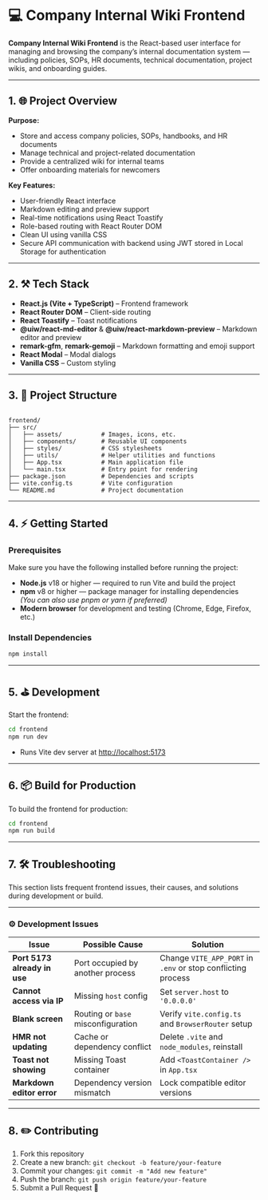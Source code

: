 # 💻 Company Internal Wiki Frontend

**Company Internal Wiki Frontend** is the React-based user interface for managing and browsing the company’s internal documentation system — including policies, SOPs, HR documents, technical documentation, project wikis, and onboarding guides.

---

## 1. 🌐 Project Overview

**Purpose:**

- Store and access company policies, SOPs, handbooks, and HR documents  
- Manage technical and project-related documentation  
- Provide a centralized wiki for internal teams  
- Offer onboarding materials for newcomers  

**Key Features:**

- User-friendly React interface  
- Markdown editing and preview support  
- Real-time notifications using React Toastify  
- Role-based routing with React Router DOM  
- Clean UI using vanilla CSS  
- Secure API communication with backend using JWT stored in Local Storage for authentication 

---

## 2. ⚒️ Tech Stack

- **React.js (Vite + TypeScript)** – Frontend framework  
- **React Router DOM** – Client-side routing  
- **React Toastify** – Toast notifications  
- **@uiw/react-md-editor** & **@uiw/react-markdown-preview** – Markdown editor and preview  
- **remark-gfm**, **remark-gemoji** – Markdown formatting and emoji support  
- **React Modal** – Modal dialogs  
- **Vanilla CSS** – Custom styling  

---

## 3. 📁 Project Structure

```

frontend/
├── src/
│   ├── assets/           # Images, icons, etc.
│   ├── components/       # Reusable UI components
│   ├── styles/           # CSS stylesheets
│   ├── utils/            # Helper utilities and functions
│   ├── App.tsx           # Main application file
│   └── main.tsx          # Entry point for rendering
├── package.json          # Dependencies and scripts
├── vite.config.ts        # Vite configuration
└── README.md             # Project documentation

```

---

## 4. ⚡ Getting Started

### Prerequisites

Make sure you have the following installed before running the project:

- **Node.js** v18 or higher — required to run Vite and build the project  
- **npm** v8 or higher — package manager for installing dependencies  
  *(You can also use pnpm or yarn if preferred)*  
- **Modern browser** for development and testing (Chrome, Edge, Firefox, etc.)


### Install Dependencies

```bash
npm install
```

---

## 5. ⛳ Development

Start the frontend:

```bash
cd frontend
npm run dev
```

- Runs Vite dev server at  [http://localhost:5173](http://localhost:5173)

---


## 6. 📦 Build for Production

To build the frontend for production:

```bash
cd frontend
npm run build
```

---

## 7. 🛠️ Troubleshooting

This section lists frequent frontend issues, their causes, and solutions during development or build.

---

### ⚙️ Development Issues

| Issue | Possible Cause | Solution |
|-------|----------------|-----------|
| **Port 5173 already in use** | Port occupied by another process | Change `VITE_APP_PORT` in `.env` or stop conflicting process |
| **Cannot access via IP** | Missing `host` config | Set `server.host` to `'0.0.0.0'` |
| **Blank screen** | Routing or `base` misconfiguration | Verify `vite.config.ts` and `BrowserRouter` setup |
| **HMR not updating** | Cache or dependency conflict | Delete `.vite` and `node_modules`, reinstall |
| **Toast not showing** | Missing Toast container | Add `<ToastContainer />` in `App.tsx` |
| **Markdown editor error** | Dependency version mismatch | Lock compatible editor versions |

---

## 8. ✏️ Contributing

1. Fork this repository  
2. Create a new branch: `git checkout -b feature/your-feature`  
3. Commit your changes: `git commit -m "Add new feature"`  
4. Push the branch: `git push origin feature/your-feature`  
5. Submit a Pull Request 🚀
